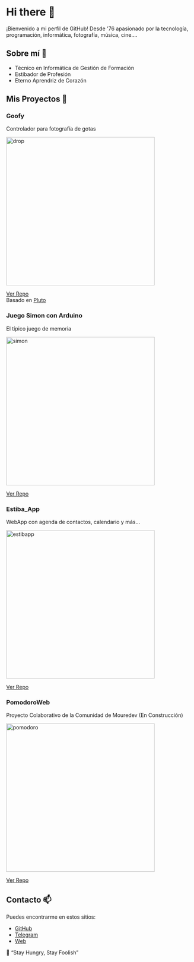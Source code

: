 # Hi there 👋

¡Bienvenido a mi perfil de GitHub!
Desde '76 apasionado por la tecnología, programación, informática, fotografía, música, cine....

## Sobre mí 🚀
- Técnico en Informática de Gestión de Formación
- Estibador de Profesión
- Eterno Aprendriz de Corazón

## Mis Proyectos 🌟
### Goofy
Controlador para fotografía de gotas

<img src="https://github.com/user-attachments/assets/bab1efed-b633-448b-88ce-d7e96e4797ae" alt="drop" style="width:400px;"/>

  [Ver Repo](https://github.com/xj4v1x/DropController)  
    Basado en [Pluto](https://es.plutotrigger.com/products/pluto-trigger-water-drop-kit)

### Juego Simon con Arduino
El típico juego de memoria

<img src="https://github.com/user-attachments/assets/25606b60-df6f-40f0-8e25-ea4c20fe87ef" alt="simon" style="width:400px;"/>
  
[Ver Repo](https://github.com/xj4v1x/Simon)

### Estiba_App
WebApp con agenda de contactos, calendario y más...

<img src="https://github.com/user-attachments/assets/33582d81-016e-469d-8815-ac51cffb5023" alt="estibapp" style="width:400px;"/>
 
[Ver Repo](https://github.com/xj4v1x/Estiba_App)

### PomodoroWeb 
Proyecto Colaborativo de la Comunidad de Mouredev (En Construcción)

<img src="https://github.com/user-attachments/assets/c6095836-ca8e-4891-9ef1-597ef8189bbd" alt="pomodoro" style="width:400px;"/>

[Ver Repo](https://github.com/ProyectosWebComunidadMoureDev/PomodoroWeb)


## Contacto 📫
Puedes encontrarme en estos sitios:

- [GitHub](https://github.com/xj4v1x)
- [Telegram](https://t.me/xj4v1x)
- [Web](https://javilazkano.com/)



🤟 “Stay Hungry, Stay Foolish”
